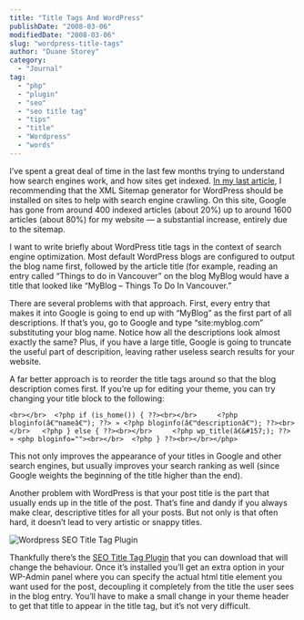 ```yaml
---
title: "Title Tags And WordPress"
publishDate: "2008-03-06"
modifiedDate: "2008-03-06"
slug: "wordpress-title-tags"
author: "Duane Storey"
category:
  - "Journal"
tag:
  - "php"
  - "plugin"
  - "seo"
  - "seo title tag"
  - "tips"
  - "title"
  - "Wordpress"
  - "words"
---
```


I’ve spent a great deal of time in the last few months trying to understand how search engines work, and how sites get indexed. [In my last article](http://www.migratorynerd.com/2008/02/how-to-make-your-website-faster/), I recommending that the XML Sitemap generator for WordPress should be installed on sites to help with search engine crawling. On this site, Google has gone from around 400 indexed articles (about 20%) up to around 1600 articles (about 80%) for my website — a substantial increase, entirely due to the sitemap.

I want to write briefly about WordPress title tags in the context of search engine optimization. Most default WordPress blogs are configured to output the blog name first, followed by the article title (for example, reading an entry called “Things to do in Vancouver” on the blog MyBlog would have a title that looked like “MyBlog – Things To Do In Vancouver.”

There are several problems with that approach. First, every entry that makes it into Google is going to end up with “MyBlog” as the first part of all descriptions. If that’s you, go to Google and type “site:myblog.com” substituting your blog name. Notice how all the descriptions look almost exactly the same? Plus, if you have a large title, Google is going to truncate the useful part of descripition, leaving rather useless search results for your website.

A far better approach is to reorder the title tags around so that the blog description comes first. If you’re up for editing your theme, you can try changing your title block to the following:

`<br></br>	<?php if (is_home()) { ??><br></br>		<?php bloginfo(â€™nameâ€™); ??> » <?php bloginfo(â€™descriptionâ€™); ??><br></br>	<?php } else { ??><br></br>		<?php wp_title(â€&#157;); ??> » <php bloginfo=""><br></br>	<?php } ??><br></br></php>`

This not only improves the appearance of your titles in Google and other search engines, but usually improves your search ranking as well (since Google weights the beginning of the title higher than the end).

Another problem with WordPress is that your post title is the part that usually ends up in the title of the post. That’s fine and dandy if you always make clear, descriptive titles for all your posts. But not only is that often hard, it doesn’t lead to very artistic or snappy titles.

![](http://www.migratorynerd.com/wp-content/uploads/2008/03/picture-19.png "Wordpress SEO Title Tag Plugin")

Thankfully there’s the [SEO Title Tag Plugin](http://www.netconcepts.com/seo-title-tag-plugin/) that you can download that will change the behaviour. Once it’s installed you’ll get an extra option in your WP-Admin panel where you can specify the actual html title element you want used for the post, decoupling it completely from the title the user sees in the blog entry. You’ll have to make a small change in your theme header to get that title to appear in the title tag, but it’s not very difficult.